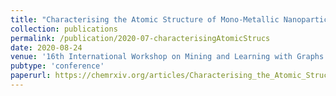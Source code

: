 ```yaml
---
title: "Characterising the Atomic Structure of Mono-Metallic Nanoparticles from X-Ray Scattering Data Using Conditional Generative Models"
collection: publications
permalink: /publication/2020-07-characterisingAtomicStrucs
date: 2020-08-24
venue: '16th International Workshop on Mining and Learning with Graphs'
pubtype: 'conference'
paperurl: https://chemrxiv.org/articles/Characterising_the_Atomic_Structure_of_Mono-Metallic_Nanoparticles_from_X-Ray_Scattering_Data_Using_Conditional_Generative_Models/12662222/1
---
```

